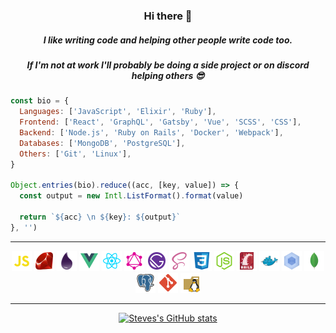 <div align="center"> 
  <h3>Hi there 👋</h3>

  ##### I like writing code and helping other people write code too. 
 
  ##### If I'm not at work I'll probably be doing a side project or on discord helping others 😎
 


<div align="left" style="width: 560px">

  ```js
  const bio = {
    Languages: ['JavaScript', 'Elixir', 'Ruby'],
    Frontend: ['React', 'GraphQL', 'Gatsby', 'Vue', 'SCSS', 'CSS'],
    Backend: ['Node.js', 'Ruby on Rails', 'Docker', 'Webpack'],
    Databases: ['MongoDB', 'PostgreSQL'],
    Others: ['Git', 'Linux'],
  }

  Object.entries(bio).reduce((acc, [key, value]) => {
    const output = new Intl.ListFormat().format(value)

    return `${acc} \n ${key}: ${output}`
  }, '')
  ```

</div>
 
 <hr />
 
<img src="https://raw.githubusercontent.com/vscode-icons/vscode-icons/master/icons/file_type_js.svg" width="32" height="32">
<img src="https://raw.githubusercontent.com/vscode-icons/vscode-icons/master/icons/file_type_ruby.svg" width="32" height="32">
<img src="https://raw.githubusercontent.com/vscode-icons/vscode-icons/master/icons/file_type_elixir.svg" width="32" height="32">
<img src="https://raw.githubusercontent.com/vscode-icons/vscode-icons/master/icons/file_type_vue.svg" width="32" height="32">
<img src="https://raw.githubusercontent.com/vscode-icons/vscode-icons/master/icons/file_type_reactjs.svg" width="32" height="32">
<img src="https://raw.githubusercontent.com/vscode-icons/vscode-icons/master/icons/file_type_graphql.svg" width="32" height="32">
<img src="https://raw.githubusercontent.com/vscode-icons/vscode-icons/master/icons/file_type_gatsby.svg" width="32" height="32">
<img src="https://raw.githubusercontent.com/vscode-icons/vscode-icons/master/icons/file_type_scss.svg" width="32" height="32">
<img src="https://raw.githubusercontent.com/vscode-icons/vscode-icons/master/icons/file_type_css.svg" width="32" height="32">
<img src="https://raw.githubusercontent.com/vscode-icons/vscode-icons/master/icons/file_type_node.svg" width="32" height="32">
<img src="https://raw.githubusercontent.com/vscode-icons/vscode-icons/master/icons/file_type_rails.svg" width="32" height="32">
<img src="https://raw.githubusercontent.com/vscode-icons/vscode-icons/master/icons/file_type_docker.svg" width="32" height="32">
<img src="https://raw.githubusercontent.com/vscode-icons/vscode-icons/master/icons/file_type_webpack.svg" width="32" height="32">
<img src="https://raw.githubusercontent.com/vscode-icons/vscode-icons/master/icons/file_type_mongo.svg" width="32" height="32">
<img src="https://raw.githubusercontent.com/vscode-icons/vscode-icons/master/icons/file_type_pgsql.svg" width="32" height="32">
<img src="https://raw.githubusercontent.com/vscode-icons/vscode-icons/master/icons/file_type_git.svg" width="32" height="32">
<img src="https://raw.githubusercontent.com/vscode-icons/vscode-icons/master/icons/folder_type_linux.svg" width="32" height="32">

 
 <hr />
<div align="center"> 

   [![Steves's GitHub stats](https://github-readme-stats.vercel.app/api?username=SPDUK&show_icons=true&title_color=61afef&icon_color=98c379&text_color=e3e5e8&bg_color=282c34)](https://github.com/SPDUK)

</div>

